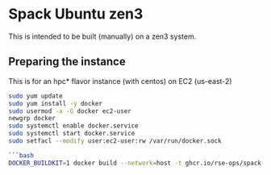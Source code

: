 # Spack Ubuntu zen3

This is intended to be built (manually) on a zen3 system.

## Preparing the instance

This is for an hpc* flavor instance (with centos) on EC2 (us-east-2)

```bash
sudo yum update
sudo yum install -y docker
sudo usermod -a -G docker ec2-user
newgrp docker
sudo systemctl enable docker.service
sudo systemctl start docker.service
sudo setfacl --modify user:ec2-user:rw /var/run/docker.sock

```bash
DOCKER_BUILDKIT=1 docker build --network=host -t ghcr.io/rse-ops/spack-ubuntu-zen3:latest .
```

